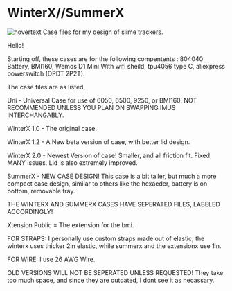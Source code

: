 # WinterX//SummerX
![hovertext](https://github.com/Reclusious/WinterX/main/Images/displaycasepic.png?raw=true)
Case files for my design of slime trackers.

Hello! 

Starting off, these cases are for the following compentents : 804040 Battery, BMI160, Wemos D1 Mini With wifi sheild, tpu4056 type C, aliexpress powerswitch (DPDT 2P2T). 

The case files are as listed,

Uni - Universal Case for use of 6050, 6500, 9250, or BMI160. NOT RECOMMENDED UNLESS YOU PLAN ON SWAPPING IMUS INTERCHANGABLY.

WinterX 1.0 - The original case.

WinterX 1.2 - A New beta version of case, with better lid design.

WinterX 2.0 - Newest Version of case! Smaller, and all friction fit. Fixed MANY issues. Lid is also extremely improved.

SummerX - NEW CASE DESIGN! This case is a bit taller, but much a more compact case design, similar to others like the hexaeder, battery is on bottom, removable tray.

THE WINTERX AND SUMMERX CASES HAVE SEPERATED FILES, LABELED ACCORDINGLY!

Xtension Public = The extension for the bmi.

FOR STRAPS: I personally use custom straps made out of elastic, the winterx uses thicker 2in elastic, while summerx and the extensionx use 1in. 

FOR WIRE: I use 26 AWG Wire.


OLD VERSIONS WILL NOT BE SEPERATED UNLESS REQUESTED! They take too much space, and since they are outdated, I dont see it as necassary.
